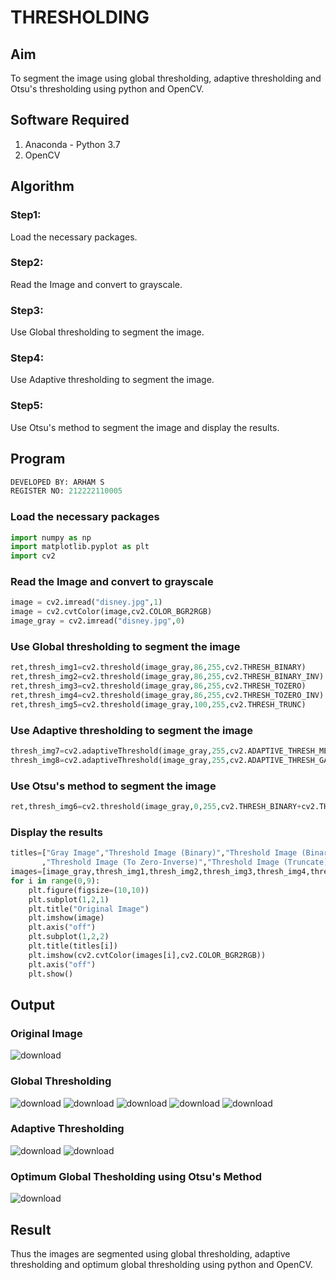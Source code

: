 # THRESHOLDING
## Aim
To segment the image using global thresholding, adaptive thresholding and Otsu's thresholding using python and OpenCV.

## Software Required
1. Anaconda - Python 3.7
2. OpenCV

## Algorithm

### Step1:
Load the necessary packages.

### Step2:
Read the Image and convert to grayscale.

### Step3:
Use Global thresholding to segment the image.

### Step4:
Use Adaptive thresholding to segment the image.

### Step5:
Use Otsu's method to segment the image and display the results.

## Program
```py
DEVELOPED BY: ARHAM S
REGISTER NO: 212222110005
```
### Load the necessary packages
```py
import numpy as np
import matplotlib.pyplot as plt
import cv2
```
### Read the Image and convert to grayscale
```py
image = cv2.imread("disney.jpg",1)
image = cv2.cvtColor(image,cv2.COLOR_BGR2RGB)
image_gray = cv2.imread("disney.jpg",0)
```
### Use Global thresholding to segment the image
```py
ret,thresh_img1=cv2.threshold(image_gray,86,255,cv2.THRESH_BINARY)
ret,thresh_img2=cv2.threshold(image_gray,86,255,cv2.THRESH_BINARY_INV)
ret,thresh_img3=cv2.threshold(image_gray,86,255,cv2.THRESH_TOZERO)
ret,thresh_img4=cv2.threshold(image_gray,86,255,cv2.THRESH_TOZERO_INV)
ret,thresh_img5=cv2.threshold(image_gray,100,255,cv2.THRESH_TRUNC)
```
### Use Adaptive thresholding to segment the image
```py
thresh_img7=cv2.adaptiveThreshold(image_gray,255,cv2.ADAPTIVE_THRESH_MEAN_C,cv2.THRESH_BINARY,11,2)
thresh_img8=cv2.adaptiveThreshold(image_gray,255,cv2.ADAPTIVE_THRESH_GAUSSIAN_C,cv2.THRESH_BINARY,11,2)
```
### Use Otsu's method to segment the image 
```py
ret,thresh_img6=cv2.threshold(image_gray,0,255,cv2.THRESH_BINARY+cv2.THRESH_OTSU)
```
### Display the results
```py
titles=["Gray Image","Threshold Image (Binary)","Threshold Image (Binary Inverse)","Threshold Image (To Zero)"
       ,"Threshold Image (To Zero-Inverse)","Threshold Image (Truncate)","Otsu","Adaptive Threshold (Mean)","Adaptive Threshold (Gaussian)"]
images=[image_gray,thresh_img1,thresh_img2,thresh_img3,thresh_img4,thresh_img5,thresh_img6,thresh_img7,thresh_img8]
for i in range(0,9):
    plt.figure(figsize=(10,10))
    plt.subplot(1,2,1)
    plt.title("Original Image")
    plt.imshow(image)
    plt.axis("off")
    plt.subplot(1,2,2)
    plt.title(titles[i])
    plt.imshow(cv2.cvtColor(images[i],cv2.COLOR_BGR2RGB))
    plt.axis("off")
    plt.show()
```
## Output

### Original Image
![download](https://github.com/srikarthickeyanganapathy/THRESHOLDING-/assets/119393842/c087fd60-87cf-44e6-b441-d15cd0dfc9b9)

### Global Thresholding
![download](https://github.com/srikarthickeyanganapathy/THRESHOLDING-/assets/119393842/1034f7d5-8145-4bde-8edb-3689bedb9b3a)
![download](https://github.com/srikarthickeyanganapathy/THRESHOLDING-/assets/119393842/3983b06c-24f6-4aa0-b156-cd1a2fdfa773)
![download](https://github.com/srikarthickeyanganapathy/THRESHOLDING-/assets/119393842/8bd853d0-1bde-4e1c-8662-8075424a9b83)
![download](https://github.com/srikarthickeyanganapathy/THRESHOLDING-/assets/119393842/dea8a1a7-c193-46d2-aaaa-1d253ffbfb01)
![download](https://github.com/srikarthickeyanganapathy/THRESHOLDING-/assets/119393842/6e88fd21-db5b-45e8-a9b2-a4fb089ee182)

### Adaptive Thresholding
![download](https://github.com/srikarthickeyanganapathy/THRESHOLDING-/assets/119393842/33b9138d-60e0-47cc-baaf-76114a4b1e2b)
![download](https://github.com/srikarthickeyanganapathy/THRESHOLDING-/assets/119393842/7f3f4979-9c36-42fb-8f34-9e92d13302fd)

### Optimum Global Thesholding using Otsu's Method
![download](https://github.com/srikarthickeyanganapathy/THRESHOLDING-/assets/119393842/c04d0d6c-b15c-4025-978b-47471858002d)

## Result
Thus the images are segmented using global thresholding, adaptive thresholding and optimum global thresholding using python and OpenCV.

